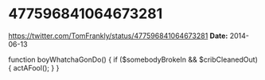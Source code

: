 # 477596841064673281
https://twitter.com/TomFrankly/status/477596841064673281
**Date:** 2014-06-13

function boyWhatchaGonDo() 
{
if ($somebodyBrokeIn && $cribCleanedOut) 
{
actAFool();
}
}
